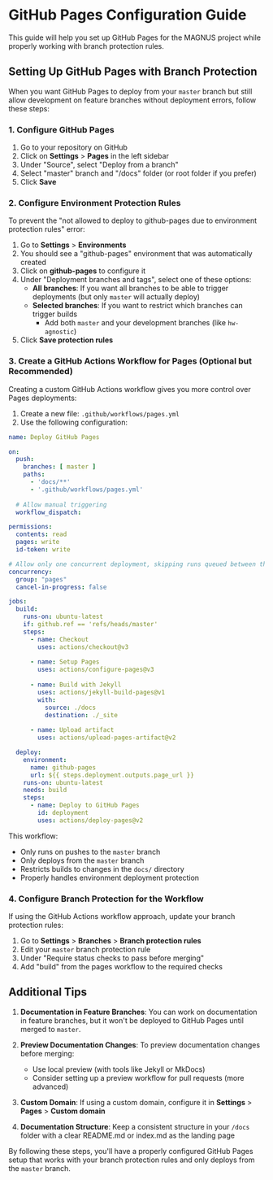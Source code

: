 # GitHub Pages Configuration Guide

This guide will help you set up GitHub Pages for the MAGNUS project while properly working with branch protection rules.

## Setting Up GitHub Pages with Branch Protection

When you want GitHub Pages to deploy from your `master` branch but still allow development on feature branches without deployment errors, follow these steps:

### 1. Configure GitHub Pages

1. Go to your repository on GitHub
2. Click on **Settings** > **Pages** in the left sidebar
3. Under "Source", select "Deploy from a branch"
4. Select "master" branch and "/docs" folder (or root folder if you prefer)
5. Click **Save**

### 2. Configure Environment Protection Rules

To prevent the "not allowed to deploy to github-pages due to environment protection rules" error:

1. Go to **Settings** > **Environments**
2. You should see a "github-pages" environment that was automatically created
3. Click on **github-pages** to configure it
4. Under "Deployment branches and tags", select one of these options:
   - **All branches**: If you want all branches to be able to trigger deployments (but only `master` will actually deploy)
   - **Selected branches**: If you want to restrict which branches can trigger builds
      - Add both `master` and your development branches (like `hw-agnostic`)
5. Click **Save protection rules**

### 3. Create a GitHub Actions Workflow for Pages (Optional but Recommended)

Creating a custom GitHub Actions workflow gives you more control over Pages deployments:

1. Create a new file: `.github/workflows/pages.yml`
2. Use the following configuration:

```yaml
name: Deploy GitHub Pages

on:
  push:
    branches: [ master ]
    paths:
      - 'docs/**'
      - '.github/workflows/pages.yml'
  
  # Allow manual triggering
  workflow_dispatch:

permissions:
  contents: read
  pages: write
  id-token: write

# Allow only one concurrent deployment, skipping runs queued between the run in-progress and latest queued
concurrency:
  group: "pages"
  cancel-in-progress: false

jobs:
  build:
    runs-on: ubuntu-latest
    if: github.ref == 'refs/heads/master'
    steps:
      - name: Checkout
        uses: actions/checkout@v3
      
      - name: Setup Pages
        uses: actions/configure-pages@v3
      
      - name: Build with Jekyll
        uses: actions/jekyll-build-pages@v1
        with:
          source: ./docs
          destination: ./_site
      
      - name: Upload artifact
        uses: actions/upload-pages-artifact@v2

  deploy:
    environment:
      name: github-pages
      url: ${{ steps.deployment.outputs.page_url }}
    runs-on: ubuntu-latest
    needs: build
    steps:
      - name: Deploy to GitHub Pages
        id: deployment
        uses: actions/deploy-pages@v2
```

This workflow:
- Only runs on pushes to the `master` branch
- Only deploys from the `master` branch
- Restricts builds to changes in the `docs/` directory
- Properly handles environment deployment protection

### 4. Configure Branch Protection for the Workflow

If using the GitHub Actions workflow approach, update your branch protection rules:

1. Go to **Settings** > **Branches** > **Branch protection rules**
2. Edit your `master` branch protection rule
3. Under "Require status checks to pass before merging"
4. Add "build" from the pages workflow to the required checks

## Additional Tips

1. **Documentation in Feature Branches**: You can work on documentation in feature branches, but it won't be deployed to GitHub Pages until merged to `master`.

2. **Preview Documentation Changes**: To preview documentation changes before merging:
   - Use local preview (with tools like Jekyll or MkDocs)
   - Consider setting up a preview workflow for pull requests (more advanced)

3. **Custom Domain**: If using a custom domain, configure it in **Settings** > **Pages** > **Custom domain**

4. **Documentation Structure**: Keep a consistent structure in your `/docs` folder with a clear README.md or index.md as the landing page

By following these steps, you'll have a properly configured GitHub Pages setup that works with your branch protection rules and only deploys from the `master` branch.